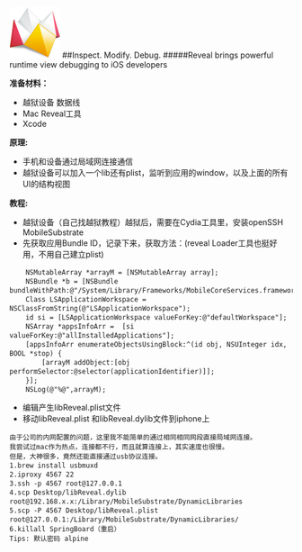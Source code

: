 <img src="reveal.png" style="width:90px;">
##Inspect. Modify. Debug.
#####Reveal brings powerful runtime view debugging to iOS developers

**准备材料：**

* 越狱设备 数据线
* Mac Reveal工具
* Xcode

**原理:**

* 手机和设备通过局域网连接通信
* 越狱设备可以加入一个lib还有plist，监听到应用的window，以及上面的所有UI的结构视图

**教程:**

* 越狱设备（自己找越狱教程）越狱后，需要在Cydia工具里，安装openSSH MobileSubstrate
* 先获取应用Bundle ID，记录下来，获取方法：(reveal Loader工具也挺好用，不用自己建立plist)

```
    NSMutableArray *arrayM = [NSMutableArray array];
    NSBundle *b = [NSBundle bundleWithPath:@"/System/Library/Frameworks/MobileCoreServices.framework"];
    Class LSApplicationWorkspace = NSClassFromString(@"LSApplicationWorkspace");
    id si = [LSApplicationWorkspace valueForKey:@"defaultWorkspace"];
    NSArray *appsInfoArr =  [si valueForKey:@"allInstalledApplications"];
    [appsInfoArr enumerateObjectsUsingBlock:^(id obj, NSUInteger idx, BOOL *stop) {
        [arrayM addObject:[obj performSelector:@selector(applicationIdentifier)]];
    }];
    NSLog(@"%@",arrayM);
```

* 编辑产生libReveal.plist文件
* 移动libReveal.plist 和libReveal.dylib文件到iphone上

```
由于公司的内网配置的问题，这里我不能简单的通过相同相同网段直接局域网连接。
我尝试过mac作为热点，连接都不行，而且就算连接上，其实速度也很慢。
但是，大神很多，竟然还能直接通过usb协议连接。
1.brew install usbmuxd
2.iproxy 4567 22
3.ssh -p 4567 root@127.0.0.1
4.scp Desktop/libReveal.dylib root@192.168.x.x:/Library/MobileSubstrate/DynamicLibraries
5.scp -P 4567 Desktop/libReveal.plist root@127.0.0.1:/Library/MobileSubstrate/DynamicLibraries/
6.killall SpringBoard（重启）
Tips: 默认密码 alpine
```

